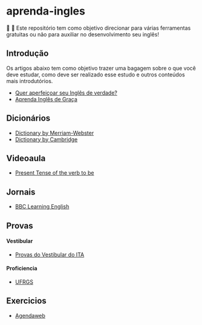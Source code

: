 # aprenda-ingles

:school_satchel: :rocket: Este repositório tem como objetivo direcionar para várias ferramentas gratuitas ou não para auxiliar no desenvolvimento seu inglês!

## Introdução

Os artigos abaixo tem como objetivo trazer uma bagagem sobre o que você deve estudar, como deve ser realizado esse estudo e outros conteúdos mais introdutórios.

* [Quer aperfeiçoar seu Inglês de verdade?](http://luizricardo.org/2013/08/quer-aperfeicoar-seu-ingles-de-verdade/)
* [Aprenda Inglês de Graça](http://luizricardo.org/2012/10/aprenda-ingles-de-graca/)

## Dicionários

* [Dictionary by Merriam-Webster](https://www.merriam-webster.com/)
* [Dictionary by Cambridge](https://dictionary.cambridge.org/pt/)

## Videoaula

* [Present Tense of the verb to be](https://www.youtube.com/watch?v=Z19NAX_gWxI)

## Jornais

* [BBC Learning English](http://www.bbc.co.uk/learningenglish/english/features/witn)

## Provas

#### Vestibular

* [Provas do Vestibular do ITA](http://www.vestibular.ita.br/provas.htm)

#### Proficiencia

* [UFRGS](http://www.ufrgs.br/caplle/provasant.html)

## Exercicios

* [Agendaweb](https://agendaweb.org/)

